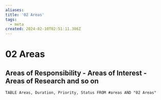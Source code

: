 ```yaml
---
aliases: 
title: '02 Areas'
tags:
  - meta
created: 2024-02-10T02:51:11.386Z
---
```


# 02 Areas

## Areas of Responsibility - Areas of Interest - Areas of Research and so on

```dataview
TABLE Areas, Duration, Priority, Status FROM #areas AND "02 Areas"
```
